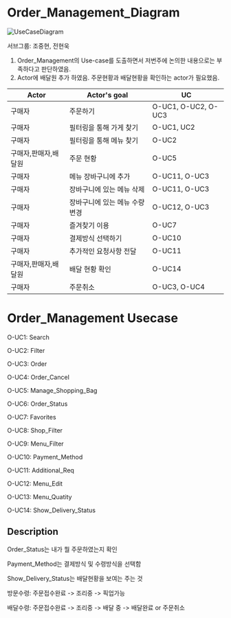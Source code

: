 # Order_Management_Diagram
![UseCaseDiagram](https://user-images.githubusercontent.com/29910793/114296154-889acf00-9ae4-11eb-8198-1341aeda2539.png)

서브그룹: 조중현, 전현욱
1. Order_Management의 Use-case를 도출하면서 저번주에 논의한 내용으로는 부족하다고 판단하였음. 
2. Actor에 배달원 추가 하였음. 주문현황과 배달현황을 확인하는 actor가 필요했음. 

|      Actor  |Actor's goal         |UC                   
|--------------|--------------------|------------------
|구매자 |주문하기              |O-UC1, O-UC2, O-UC3             
|구매자 |필터링을 통해 가게 찾기 |O-UC1, UC2    
|구매자 |필터링을 통해 메뉴 찾기 |O-UC2
|구매자,판매자,배달원 |주문 현황 |O-UC5 
|구매자 |메뉴 장바구니에 추가 |O-UC11, O-UC3     
|구매자 |장바구니에 있는 메뉴 삭제 |O-UC11, O-UC3  
|구매자 |장바구니에 있는 메뉴 수량 변경|O-UC12, O-UC3 
|구매자 |즐겨찾기 이용 |O-UC7
|구매자 |결제방식 선택하기 |O-UC10 
|구매자 |추가적인 요청사항 전달 |O-UC11 
|구매자,판매자,배달원 |배달 현황 확인 |O-UC14  
|구매자 |주문취소 |O-UC3, O-UC4

# Order_Management Usecase

O-UC1: Search

O-UC2: Filter

O-UC3: Order

O-UC4: Order_Cancel

O-UC5: Manage_Shopping_Bag

O-UC6: Order_Status

O-UC7: Favorites

O-UC8: Shop_Filter

O-UC9: Menu_Filter

O-UC10: Payment_Method

O-UC11: Additional_Req

O-UC12: Menu_Edit

O-UC13: Menu_Quatity

O-UC14: Show_Delivery_Status

## Description

Order_Status는 내가 뭘 주문하였는지 확인

Payment_Method는 결제방식 및 수령방식을 선택함

Show_Delivery_Status는 배달현황을 보여는 주는 것

  

방문수령: 주문접수완료 -> 조리중 -> 픽업가능

배달수령: 주문접수완료 -> 조리중 -> 배달 중 -> 배달완료 or 주문취소
